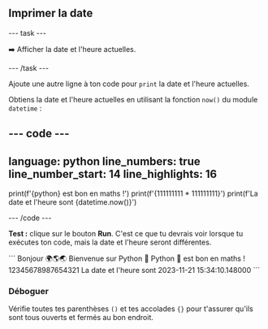 <h2 class="c-project-heading--task">Imprimer la date</h2>

\--- task ---

➡️ Afficher la date et l'heure actuelles.

\--- /task ---

Ajoute une autre ligne à ton code pour `print` la date et l'heure actuelles.

Obtiens la date et l'heure actuelles en utilisant la fonction `now()` du module `datetime` :

## --- code ---

language: python
line_numbers: true
line_number_start: 14
line_highlights: 16
--------------------------------------------------------

print(f'{python} est bon en maths !')
print(f'{111111111 \* 111111111}')
print(f'La date et l'heure sont {datetime.now()}')

\--- /code ---

**Test :** clique sur le bouton **Run**.
C'est ce que tu devrais voir lorsque tu exécutes ton code, mais la date et l'heure seront différentes.

<div class="c-project-output">
```
Bonjour 🌍🌎🌏
Bienvenue sur Python 🐍
Python 🐍 est bon en maths !
12345678987654321
La date et l'heure sont 2023-11-21 15:34:10.148000
```
</div>

<div class="c-project-callout c-project-callout--debug">

### Déboguer

Vérifie toutes tes parenthèses `()` et tes accolades `{}` pour t'assurer qu'ils sont tous ouverts et fermés au bon endroit.

</div>
